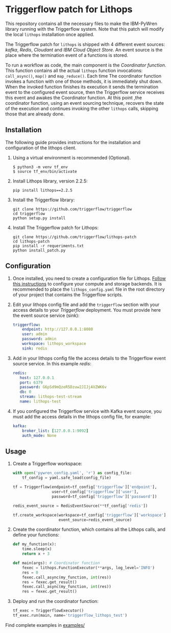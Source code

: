 # Triggerflow patch for Lithops

This repository contains all the necessary files to make the IBM-PyWren library running with the Triggerflow system. Note that this patch will modify the local `lithops` installation once applied. 

The Triggerflow patch for `lithops` is shipped with 4 different event sources: *kafka*, *Redis*, *Cloudant* and *IBM Cloud Object Store*. An event source is the place where the termination event of a functions is stored.

To run a workflow as code, the main component is the *Coordinator function*. This function contains all the actual `lithops` function invocations: `call_async()`, `map()` and `map_reduce()`. Each time The coordinator function invokes a function with one of those methods, it is immediately shut down. When the invoked function finishes its execution it sends the termination event to the configured event source, then the Triggerflow service receives this event and awakes the Coordinator function. At this point ,the coordinator function, using an event sourcing technique, recovers the state of the execution and continues invoking the other `lithops` calls, skipping those that are already done.

## Installation

The following guide provides instructions for the installation and configuration of the lithops client. 

1. Using a virtual environment is recommended (Optional).

    ```
    $ python3 -m venv tf_env
    $ source tf_env/bin/activate
    ```

2. Install Lithops library, version 2.2.5:
   
    ```
    pip install lithops==2.2.5
    ```

3. Install the Triggerflow library:
    
    ```
    git clone https://github.com/triggerflow/triggerflow
    cd triggerflow
    python setup.py install
    ```
     
4. Install The Triggerflow patch for Lithops:

    ```
    git clone https://github.com/triggerflow/lithops-patch
    cd lithops-patch
    pip install -r requeriments.txt
    python install_patch.py
    ```

## Configuration

1. Once installed, you need to create a configuration file for Lithops. [Follow this instructions](https://github.com/lithops-cloud/lithops/tree/master/config) to configure your compute and storage backends. It is recommended to place the `lithops_config.yaml` file in the root directory of your project that contains the Triggerflow scripts.

2. Edit your lithops config file and add the `triggerflow` section with your access details to your *Triggerflow* deployment. You must provide here the event source service (sink):
    ```yaml
    triggerflow:
        endpoint: http://127.0.0.1:8080
        user: admin
        password: admin
        workspace: lithops_workspace
        sink: redis
    ```

 3. Add in your lithops config file the access details to the Triggerflow event source service. In this example *redis*:
     ```yaml
     redis:
        host: 127.0.0.1
        port: 6379
        password: G6pSd9mQzeR5Dzuw2JIJjAVZWK6v
        db: 0
        stream: lithops-test-stream
        name: lithops-test
     ```

4. If you configured the Triggerflow service with Kafka event source, you must add the access details in the lithops config file, for example:
    ```yaml
    kafka:
        broker_list: [127.0.0.1:9092]
        auth_mode: None
    ```
    

## Usage

1. Create a Triggerflow workspace:
    ```python
    with open('pywren_config.yaml', 'r') as config_file:
        tf_config = yaml.safe_load(config_file)

    tf = Triggerflow(endpoint=tf_config['triggerflow']['endpoint'],
                     user=tf_config['triggerflow']['user'],
                     password=tf_config['triggerflow']['password'])

    redis_event_source = RedisEventSource(**tf_config['redis'])

    tf.create_workspace(workspace=tf_config['triggerflow']['workspace'],
                        event_source=redis_event_source)
    ```

2. Create the coordinator function, which contains all the Lithops calls, and define your functions:
    ```python
    def my_function(x):
        time.sleep(x)
        return x + 3
    
    def main(args): # Coordinator function
        fexec = lithops.FunctionExecutor(**args, log_level='INFO')
        res = 0
        fexec.call_async(my_function, int(res))
        res = fexec.get_result()
        fexec.call_async(my_function, int(res))
        res = fexec.get_result()
    ```

 3. Deploy and run the coordinator function:
     ```python
     tf_exec = TriggerflowExecutor()
     tf_exec.run(main, name='triggerflow_lithops_test')
     ```

Find complete examples in [examples/](examples/)
